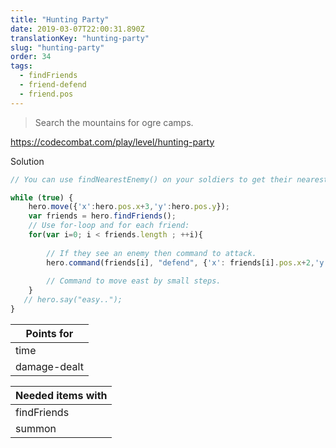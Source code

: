 ```yaml
---
title: "Hunting Party"
date: 2019-03-07T22:00:31.890Z
translationKey: "hunting-party"
slug: "hunting-party"
order: 34
tags:
  - findFriends
  - friend-defend
  - friend.pos
---
```


> Search the mountains for ogre camps.

https://codecombat.com/play/level/hunting-party

Solution

```javascript
// You can use findNearestEnemy() on your soldiers to get their nearest enemy instead of yours.

while (true) {
    hero.move({'x':hero.pos.x+3,'y':hero.pos.y});
    var friends = hero.findFriends();
    // Use for-loop and for each friend:
    for(var i=0; i < friends.length ; ++i){
       
        // If they see an enemy then command to attack.
        hero.command(friends[i], "defend", {'x': friends[i].pos.x+2,'y': friends[i].pos.y});
        
        // Command to move east by small steps.
    }
   // hero.say("easy..");
}

```

Points for |
--- |
time |
damage-dealt |

Needed items with |
--- |
findFriends |
summon |



